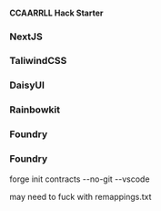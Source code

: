 #### CCAARRLL Hack Starter

### NextJS

### TaliwindCSS

### DaisyUI

### Rainbowkit

### Foundry

### Foundry

forge init contracts --no-git --vscode

may need to fuck with remappings.txt

